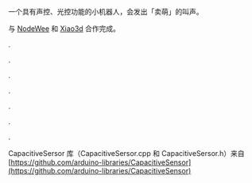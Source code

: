 一个具有声控、光控功能的小机器人，会发出「卖萌」的叫声。

与 [NodeWee](http://nodewee.me) 和 [Xiao3d](http://xiao3d.org) 合作完成。

.

.

.

.

.

.

.

CapacitiveSersor 库（CapacitiveSersor.cpp 和 CapacitiveSersor.h）来自 [https://github.com/arduino-libraries/CapacitiveSensor](https://github.com/arduino-libraries/CapacitiveSensor)

